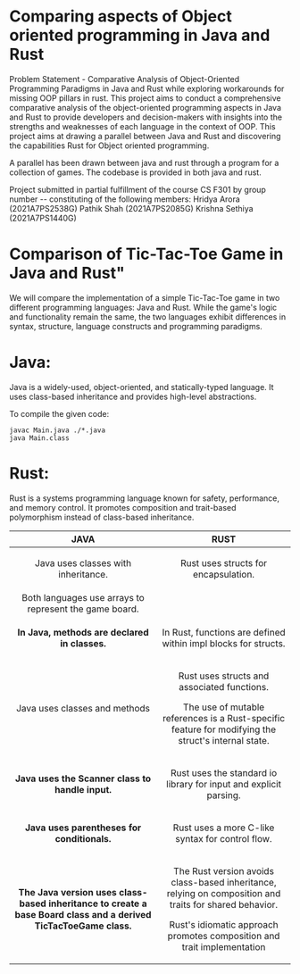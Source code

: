 # Comparing aspects of Object oriented programming in Java and Rust
Problem Statement - Comparative Analysis of Object-Oriented Programming Paradigms in Java and Rust while exploring workarounds for missing OOP pillars in rust. This project aims to conduct a comprehensive comparative analysis of the object-oriented programming aspects in Java and Rust to provide developers and decision-makers with insights into the strengths and weaknesses of each language in the context of OOP.
This project aims at drawing a parallel between Java and Rust and discovering the capabilities Rust for Object oriented programming.

A parallel has been drawn between java and rust through a program for a collection of games. The codebase is provided in both java and rust.


Project submitted in partial fulfillment of the course CS F301 by group number -- constituting of the following members:
Hridya Arora (2021A7PS2538G)
Pathik Shah (2021A7PS2085G)
Krishna Sethiya (2021A7PS1440G)

# Comparison of Tic-Tac-Toe Game in Java and Rust"


We will compare the implementation of a simple
Tic-Tac-Toe game in two different programming languages: Java and Rust.
While the game\'s logic and functionality remain the same, the two
languages exhibit differences in syntax, structure, language constructs
and programming paradigms.

# Java:

Java is a widely-used, object-oriented, and statically-typed language.
It uses class-based inheritance and provides high-level abstractions.

To compile the given code:

```
javac Main.java ./*.java 
java Main.class
```


# Rust:

Rust is a systems programming language known for safety, performance,
and memory control. It promotes composition and trait-based polymorphism
instead of class-based inheritance.


|**JAVA**|**RUST**|
| :-: | :-: |
|<p>Java uses classes with inheritance. </p><p></p>|<p>Rust uses structs for encapsulation.</p><p></p><p></p>|
|Both languages use arrays to represent the game board.||
|<p>**In Java, methods are declared in classes.**</p><p></p><p></p><p></p><p></p><p></p>|<p>In Rust, functions are defined within impl blocks for structs.</p><p></p><p></p><p></p>|
|Java uses classes and methods|<p>Rust uses structs and associated functions.</p><p></p><p>The use of mutable references is a Rust-specific feature for modifying the struct's internal state.</p>|
|<p>**Java uses the Scanner class to handle input.**</p><p></p>|<p>Rust uses the standard io library for input and explicit parsing.</p><p></p>|
|<p>**Java uses parentheses for conditionals.**</p><p></p><p></p>|<p>Rust uses a more C-like syntax for control flow.</p><p></p>|
|<p>**The Java version uses class-based inheritance to create a base Board class and a derived TicTacToeGame class.**</p><p></p><p></p><p></p><p></p>|<p>The Rust version avoids class-based inheritance, relying on composition and traits for shared behavior.</p><p>Rust's idiomatic approach promotes composition and trait implementation</p><p></p><p></p>|



